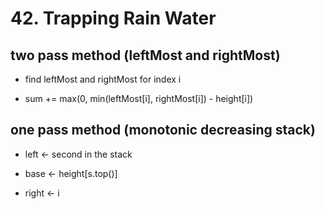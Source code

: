 # 42. Trapping Rain Water

## two pass method (leftMost and rightMost)

- find leftMost and rightMost for index i

- sum += max(0, min(leftMost[i], rightMost[i]) - height[i])

## one pass method (monotonic decreasing stack)

- left <- second in the stack

- base <- height[s.top()]

- right <- i
